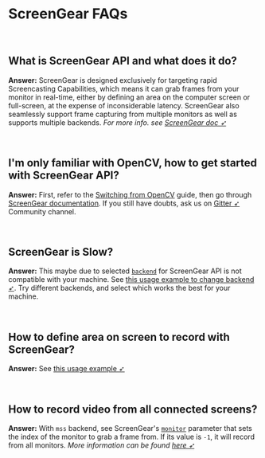 <!--
===============================================
vidgear library source-code is deployed under the Apache 2.0 License:

Copyright (c) 2019 Abhishek Thakur(@abhiTronix) <abhi.una12@gmail.com>

Licensed under the Apache License, Version 2.0 (the "License");
you may not use this file except in compliance with the License.
You may obtain a copy of the License at

   http://www.apache.org/licenses/LICENSE-2.0

Unless required by applicable law or agreed to in writing, software
distributed under the License is distributed on an "AS IS" BASIS,
WITHOUT WARRANTIES OR CONDITIONS OF ANY KIND, either express or implied.
See the License for the specific language governing permissions and
limitations under the License.
===============================================
-->

# ScreenGear FAQs

&thinsp;

## What is ScreenGear API and what does it do?

**Answer:** ScreenGear is designed exclusively for targeting rapid Screencasting Capabilities, which means it can grab frames from your monitor in real-time, either by defining an area on the computer screen or full-screen, at the expense of inconsiderable latency. ScreenGear also seamlessly support frame capturing from multiple monitors as well as supports multiple backends. _For more info. see [ScreenGear doc ➶](../../gears/screengear/overview/)_

&nbsp;

## I'm only familiar with OpenCV, how to get started with ScreenGear API?

**Answer:** First, refer to the [Switching from OpenCV](../../switch_from_cv/#switching-videocapture-apis) guide, then go through [ScreenGear documentation](../../gears/screengear/overview/). If you still have doubts, ask us on [Gitter ➶](https://gitter.im/vidgear/community) Community channel.

&nbsp;

## ScreenGear is Slow?

**Answer:** This maybe due to selected [`backend`](../../gears/screengear/params/#backend) for ScreenGear API is not compatible with your machine. See [this usage example to change backend ➶](../../gears/screengear/usage/#using-screengear-with-variable-backend). Try different backends, and select which works the best for your machine.

&nbsp;

## How to define area on screen to record with ScreenGear?

**Answer:** See [this usage example ➶](../../gears/screengear/usage/#using-screengear-with-variable-screen-dimensions)

&nbsp;

## How to record video from all connected screens?

**Answer:** With `mss` backend, see ScreenGear's [`monitor`](../../gears/screengear/params/#monitor) parameter that sets the index of the monitor to grab a frame from. If its value is `-1`, it will record from all monitors. _More information can be found [here  ➶](https://python-mss.readthedocs.io/examples.html#a-screen-shot-to-grab-them-all)_

&nbsp;